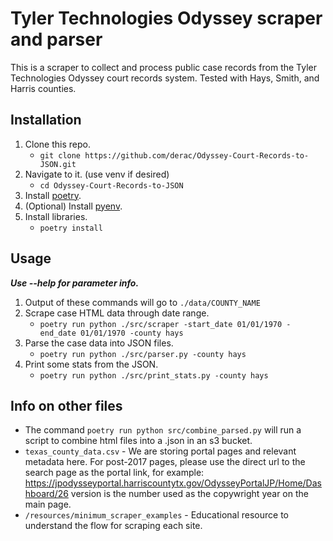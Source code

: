 # Tyler Technologies Odyssey scraper and parser

This is a scraper to collect and process public case records from the Tyler Technologies Odyssey court records system. Tested with Hays, Smith, and Harris counties.

## Installation

1. Clone this repo.
   - `git clone https://github.com/derac/Odyssey-Court-Records-to-JSON.git`
1. Navigate to it. (use venv if desired)
   - `cd Odyssey-Court-Records-to-JSON`
1. Install [poetry](https://python-poetry.org/docs/#installation).
1. (Optional) Install [pyenv](https://github.com/pyenv/pyenv#installation).
1. Install libraries.
   - `poetry install`

## Usage

_**Use --help for parameter info.**_

1. Output of these commands will go to `./data/COUNTY_NAME`
1. Scrape case HTML data through date range.
   - `poetry run python ./src/scraper -start_date 01/01/1970 -end_date 01/01/1970 -county hays`
1. Parse the case data into JSON files.
   - `poetry run python ./src/parser.py -county hays`
1. Print some stats from the JSON.
   - `poetry run python ./src/print_stats.py -county hays`

## Info on other files

- The command `poetry run python src/combine_parsed.py` will run a script to combine html files into a .json in an s3 bucket.
- `texas_county_data.csv` - We are storing portal pages and relevant metadata here. For post-2017 pages, please use the direct url to the search page as the portal link, for example: https://jpodysseyportal.harriscountytx.gov/OdysseyPortalJP/Home/Dashboard/26 version is the number used as the copywright year on the main page.
- `/resources/minimum_scraper_examples` - Educational resource to understand the flow for scraping each site.
